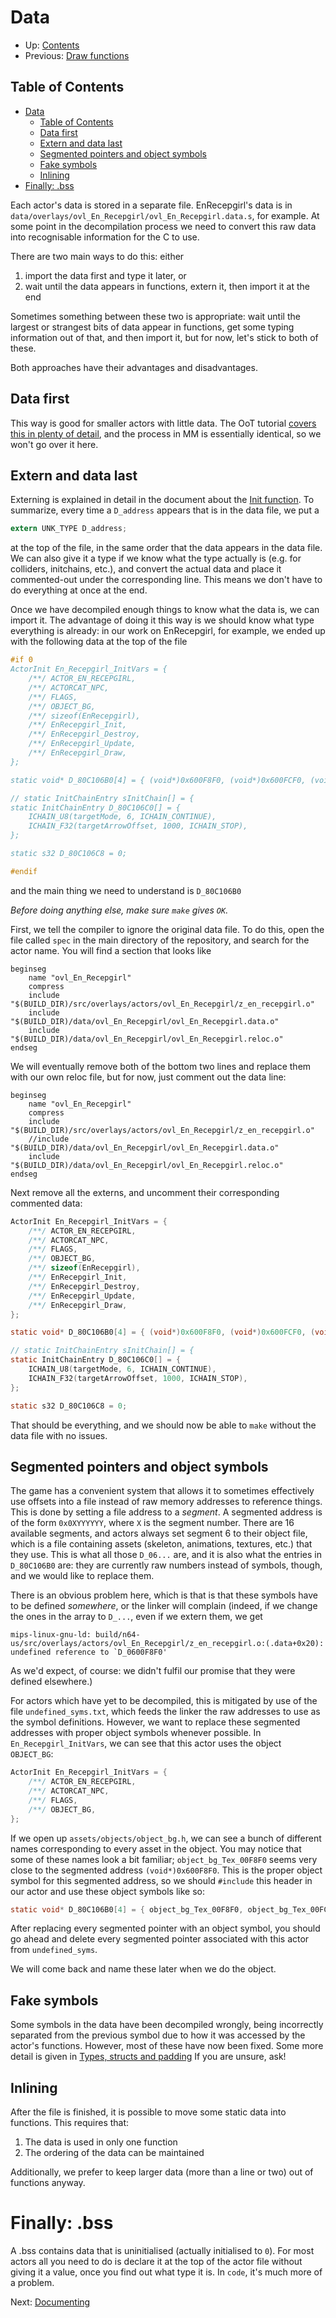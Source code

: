 # Data

- Up: [Contents](contents.md)
- Previous: [Draw functions](draw_functions.md)

## Table of Contents

- [Data](#data)
  - [Table of Contents](#table-of-contents)
  - [Data first](#data-first)
  - [Extern and data last](#extern-and-data-last)
  - [Segmented pointers and object symbols](#segmented-pointers-and-object-symbols)
  - [Fake symbols](#fake-symbols)
  - [Inlining](#inlining)
- [Finally: .bss](#finally-bss)

Each actor's data is stored in a separate file. EnRecepgirl's data is in `data/overlays/ovl_En_Recepgirl/ovl_En_Recepgirl.data.s`, for example. At some point in the decompilation process we need to convert this raw data into recognisable information for the C to use.

There are two main ways to do this: either

1. import the data first and type it later, or
2. wait until the data appears in functions, extern it, then import it at the end

Sometimes something between these two is appropriate: wait until the largest or strangest bits of data appear in functions, get some typing information out of that, and then import it, but for now, let's stick to both of these.

Both approaches have their advantages and disadvantages.

## Data first

This way is good for smaller actors with little data. The OoT tutorial [covers this in plenty of detail](https://github.com/zeldaret/oot/blob/main/docs/tutorial/data.md), and the process in MM is essentially identical, so we won't go over it here.

## Extern and data last

Externing is explained in detail in the document about the [Init function](beginning_decomp.md). To summarize, every time a `D_address` appears that is in the data file, we put a

```C
extern UNK_TYPE D_address;
```

at the top of the file, in the same order that the data appears in the data file. We can also give it a type if we know what the type actually is (e.g. for colliders, initchains, etc.), and convert the actual data and place it commented-out under the corresponding line. This means we don't have to do everything at once at the end.

Once we have decompiled enough things to know what the data is, we can import it. The advantage of doing it this way is we should know what type everything is already: in our work on EnRecepgirl, for example, we ended up with the following data at the top of the file

```C
#if 0
ActorInit En_Recepgirl_InitVars = {
    /**/ ACTOR_EN_RECEPGIRL,
    /**/ ACTORCAT_NPC,
    /**/ FLAGS,
    /**/ OBJECT_BG,
    /**/ sizeof(EnRecepgirl),
    /**/ EnRecepgirl_Init,
    /**/ EnRecepgirl_Destroy,
    /**/ EnRecepgirl_Update,
    /**/ EnRecepgirl_Draw,
};

static void* D_80C106B0[4] = { (void*)0x600F8F0, (void*)0x600FCF0, (void*)0x60100F0, (void*)0x600FCF0 };

// static InitChainEntry sInitChain[] = {
static InitChainEntry D_80C106C0[] = {
    ICHAIN_U8(targetMode, 6, ICHAIN_CONTINUE),
    ICHAIN_F32(targetArrowOffset, 1000, ICHAIN_STOP),
};

static s32 D_80C106C8 = 0;

#endif
```

and the main thing we need to understand is `D_80C106B0`

*Before doing anything else, make sure `make` gives `OK`.*

First, we tell the compiler to ignore the original data file. To do this, open the file called `spec` in the main directory of the repository, and search for the actor name. You will find a section that looks like

```
beginseg
    name "ovl_En_Recepgirl"
    compress
    include "$(BUILD_DIR)/src/overlays/actors/ovl_En_Recepgirl/z_en_recepgirl.o"
    include "$(BUILD_DIR)/data/ovl_En_Recepgirl/ovl_En_Recepgirl.data.o"
    include "$(BUILD_DIR)/data/ovl_En_Recepgirl/ovl_En_Recepgirl.reloc.o"
endseg
```

We will eventually remove both of the bottom two lines and replace them with our own reloc file, but for now, just comment out the data line:

```
beginseg
    name "ovl_En_Recepgirl"
    compress
    include "$(BUILD_DIR)/src/overlays/actors/ovl_En_Recepgirl/z_en_recepgirl.o"
    //include "$(BUILD_DIR)/data/ovl_En_Recepgirl/ovl_En_Recepgirl.data.o"
    include "$(BUILD_DIR)/data/ovl_En_Recepgirl/ovl_En_Recepgirl.reloc.o"
endseg
```

Next remove all the externs, and uncomment their corresponding commented data:

```C
ActorInit En_Recepgirl_InitVars = {
    /**/ ACTOR_EN_RECEPGIRL,
    /**/ ACTORCAT_NPC,
    /**/ FLAGS,
    /**/ OBJECT_BG,
    /**/ sizeof(EnRecepgirl),
    /**/ EnRecepgirl_Init,
    /**/ EnRecepgirl_Destroy,
    /**/ EnRecepgirl_Update,
    /**/ EnRecepgirl_Draw,
};

static void* D_80C106B0[4] = { (void*)0x600F8F0, (void*)0x600FCF0, (void*)0x60100F0, (void*)0x600FCF0 };

// static InitChainEntry sInitChain[] = {
static InitChainEntry D_80C106C0[] = {
    ICHAIN_U8(targetMode, 6, ICHAIN_CONTINUE),
    ICHAIN_F32(targetArrowOffset, 1000, ICHAIN_STOP),
};

static s32 D_80C106C8 = 0;
```

That should be everything, and we should now be able to `make` without the data file with no issues.

## Segmented pointers and object symbols

The game has a convenient system that allows it to sometimes effectively use offsets into a file instead of raw memory addresses to reference things. This is done by setting a file address to a *segment*. A segmented address is of the form `0x0XYYYYYY`, where `X` is the segment number. There are 16 available segments, and actors always set segment 6 to their object file, which is a file containing assets (skeleton, animations, textures, etc.) that they use. This is what all those `D_06...` are, and it is also what the entries in `D_80C106B0` are: they are currently raw numbers instead of symbols, though, and we would like to replace them.

There is an obvious problem here, which is that is that these symbols have to be defined *somewhere*, or the linker will complain (indeed, if we change the ones in the array to `D_...`, even if we extern them, we get

```
mips-linux-gnu-ld: build/n64-us/src/overlays/actors/ovl_En_Recepgirl/z_en_recepgirl.o:(.data+0x20): undefined reference to `D_0600F8F0'
```

As we'd expect, of course: we didn't fulfil our promise that they were defined elsewhere.)

For actors which have yet to be decompiled, this is mitigated by use of the file `undefined_syms.txt`, which feeds the linker the raw addresses to use as the symbol definitions. However, we want to replace these segmented addresses with proper object symbols whenever possible. In `En_Recepgirl_InitVars`, we can see that this actor uses the object `OBJECT_BG`:

```c
ActorInit En_Recepgirl_InitVars = {
    /**/ ACTOR_EN_RECEPGIRL,
    /**/ ACTORCAT_NPC,
    /**/ FLAGS,
    /**/ OBJECT_BG,
};
```

If we open up `assets/objects/object_bg.h`, we can see a bunch of different names corresponding to every asset in the object. You may notice that some of these names look a bit familiar; `object_bg_Tex_00F8F0` seems very close to the segmented address `(void*)0x600F8F0`. This is the proper object symbol for this segmented address, so we should `#include` this header in our actor and use these object symbols like so:

```c
static void* D_80C106B0[4] = { object_bg_Tex_00F8F0, object_bg_Tex_00FCF0, object_bg_Tex_0100F0, object_bg_Tex_00FCF0 };
```

After replacing every segmented pointer with an object symbol, you should go ahead and delete every segmented pointer associated with this actor from `undefined_syms`.

We will come back and name these later when we do the object.

## Fake symbols

Some symbols in the data have been decompiled wrongly, being incorrectly separated from the previous symbol due to how it was accessed by the actor's functions. However, most of these have now been fixed. Some more detail is given in [Types, structs and padding](types_structs_padding.md) If you are unsure, ask!

## Inlining

After the file is finished, it is possible to move some static data into functions. This requires that:

1. The data is used in only one function
2. The ordering of the data can be maintained

Additionally, we prefer to keep larger data (more than a line or two) out of functions anyway.

# Finally: .bss

A .bss contains data that is uninitialised (actually initialised to `0`). For most actors all you need to do is declare it at the top of the actor file without giving it a value, once you find out what type it is. In `code`, it's much more of a problem.

Next: [Documenting](documenting.md)